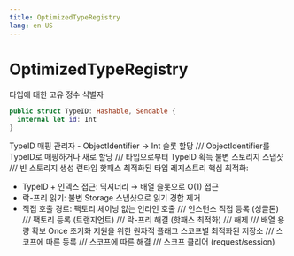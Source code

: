 ```yaml
---
title: OptimizedTypeRegistry
lang: en-US
---
```


# OptimizedTypeRegistry

타입에 대한 고유 정수 식별자

```swift
public struct TypeID: Hashable, Sendable {
  internal let id: Int
}
```

TypeID 매핑 관리자 - ObjectIdentifier → Int 슬롯 할당
  /// ObjectIdentifier를 TypeID로 매핑하거나 새로 할당
  /// 타입으로부터 TypeID 획득
불변 스토리지 스냅샷
  /// 빈 스토리지 생성
런타임 핫패스 최적화된 타입 레지스트리
핵심 최적화:
- TypeID + 인덱스 접근: 딕셔너리 → 배열 슬롯으로 O(1) 접근
- 락-프리 읽기: 불변 Storage 스냅샷으로 읽기 경합 제거
- 직접 호출 경로: 팩토리 체이닝 없는 인라인 호출
  /// 인스턴스 직접 등록 (싱글톤)
  /// 팩토리 등록 (트랜지언트)
  /// 락-프리 해결 (핫패스 최적화)
  /// 해제
  /// 배열 용량 확보
Once 초기화 지원을 위한 원자적 플래그
스코프별 최적화된 저장소
  /// 스코프에 따른 등록
  /// 스코프에 따른 해결
  /// 스코프 클리어 (request/session)

